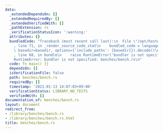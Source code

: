 ```yaml
---
data:
  _extendedDependsOn: []
  _extendedRequiredBy: []
  _extendedVerifiedWith: []
  _pathExtension: rs
  _verificationStatusIcon: ':warning:'
  attributes: {}
  bundledCode: "Traceback (most recent call last):\n  File \"/opt/hostedtoolcache/Python/3.9.1/x64/lib/python3.9/site-packages/onlinejudge_verify/documentation/build.py\"\
    , line 71, in _render_source_code_stat\n    bundled_code = language.bundle(stat.path,\
    \ basedir=basedir, options={'include_paths': [basedir]}).decode()\n  File \"/opt/hostedtoolcache/Python/3.9.1/x64/lib/python3.9/site-packages/onlinejudge_verify/languages/user_defined.py\"\
    , line 68, in bundle\n    raise RuntimeError('bundler is not specified: {}'.format(path.as_posix()))\n\
    RuntimeError: bundler is not specified: benches/bench.rs\n"
  code: fn main() {}
  dependsOn: []
  isVerificationFile: false
  path: benches/bench.rs
  requiredBy: []
  timestamp: '2021-01-13 14:07:03+09:00'
  verificationStatus: LIBRARY_NO_TESTS
  verifiedWith: []
documentation_of: benches/bench.rs
layout: document
redirect_from:
- /library/benches/bench.rs
- /library/benches/bench.rs.html
title: benches/bench.rs
---
```

